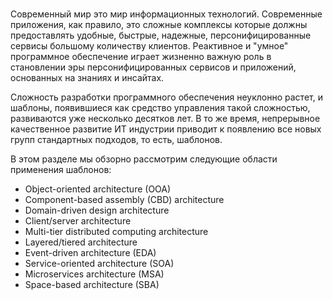 <h1></h1>
<p>Современный мир это мир информационных технологий. Современные приложения, как правило, это сложные комплексы которые должны предоставлять удобные, быстрые, надежные, персонифицированные сервисы большому количеству клиентов. Реактивное и "умное" программное обеспечение играет жизненно важную роль в становлении эры персонифицированных сервисов и приложений, основанных на знаниях и инсайтах.
<p>Сложность разработки программного обеспечения неуклонно растет, и шаблоны, появившиеся как средство управления такой сложностью, развиваются уже несколько десятков лет. В то же время, непрерывное качественное развитие ИТ индустрии приводит к появлению все новых групп стандартных подходов, то есть, шаблонов. 
<p>В этом разделе мы обзорно рассмотрим следующие области применения шаблонов:
<ul>
    <li>Object-oriented architecture (OOA)</li>
    <li>Component-based assembly (CBD) architecture</li>
    <li>Domain-driven design architecture</li>
    <li>Client/server architecture</li>
    <li>Multi-tier distributed computing architecture</li>
    <li>Layered/tiered architecture</li>
    <li>Event-driven architecture (EDA)</li>
    <li>Service-oriented architecture (SOA)</li>
    <li>Microservices architecture (MSA)</li>
    <li>Space-based architecture (SBA)</li>
</ul>